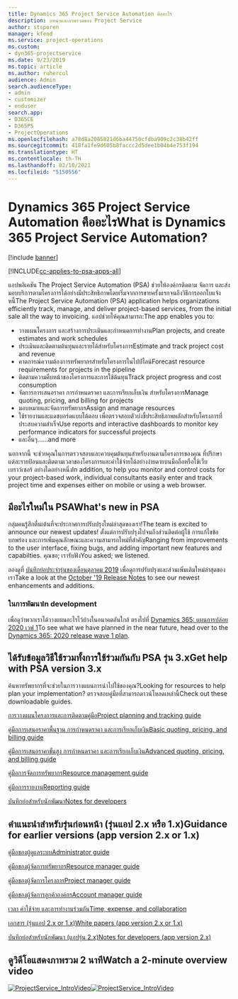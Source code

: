```yaml
---
title: Dynamics 365 Project Service Automation คืออะไร
description: บทนำและภาพรวมของ Project Service
author: stsporen
manager: kfend
ms.service: project-operations
ms.custom:
- dyn365-projectservice
ms.date: 9/23/2019
ms.topic: article
ms.author: ruhercul
audience: Admin
search.audienceType:
- admin
- customizer
- enduser
search.app:
- D365CE
- D365PS
- ProjectOperations
ms.openlocfilehash: a78d8a2085821d6ba44750cfdba909c2c38b42ff
ms.sourcegitcommit: 418fa1fe9d605b8faccc2d5dee1b04b4e753f194
ms.translationtype: HT
ms.contentlocale: th-TH
ms.lasthandoff: 02/10/2021
ms.locfileid: "5150556"
---
```

# <a name="what-is-dynamics-365-project-service-automation"></a><span data-ttu-id="44675-103">Dynamics 365 Project Service Automation คืออะไร</span><span class="sxs-lookup"><span data-stu-id="44675-103">What is Dynamics 365 Project Service Automation?</span></span>

[!include [banner](../includes/psa-now-project-operations.md)]

[!INCLUDE[cc-applies-to-psa-apps-all](../includes/cc-applies-to-psa-apps-all.md)]

<span data-ttu-id="44675-104">แอปพลิเคชัน The Project Service Automation (PSA) ช่วยให้องค์กรติดตาม จัดการ และส่งมอบบริการตามโครงการได้อย่างมีประสิทธิภาพโดยเริ่มจากการขายครั้งแรกจนถึงวิธีการออกใบแจ้งหนี้</span><span class="sxs-lookup"><span data-stu-id="44675-104">The Project Service Automation (PSA) application helps organizations efficiently track, manage, and deliver project-based services, from the initial sale all the way to invoicing.</span></span> <span data-ttu-id="44675-105">แอปช่วยให้คุณสามารถ:</span><span class="sxs-lookup"><span data-stu-id="44675-105">The app enables you to:</span></span>

- <span data-ttu-id="44675-106">วางแผนโครงการ และสร้างการประเมินและกำหนดการทำงาน</span><span class="sxs-lookup"><span data-stu-id="44675-106">Plan projects, and create estimates and work schedules</span></span>
- <span data-ttu-id="44675-107">ประเมินและติดตามต้นทุนและรายได้สำหรับโครงการ</span><span class="sxs-lookup"><span data-stu-id="44675-107">Estimate and track project cost and revenue</span></span>
- <span data-ttu-id="44675-108">คาดการณ์ความต้องการทรัพยากรสำหรับโครงการในไปป์ไลน์</span><span class="sxs-lookup"><span data-stu-id="44675-108">Forecast resource requirements for projects in the pipeline</span></span>
- <span data-ttu-id="44675-109">ติดตามความคืบหน้าของโครงการและการใช้ต้นทุน</span><span class="sxs-lookup"><span data-stu-id="44675-109">Track project progress and cost consumption</span></span>
- <span data-ttu-id="44675-110">จัดการการเสนอราคา การกำหนดราคา และการเรียกเก็บเงิน สำหรับโครงการ</span><span class="sxs-lookup"><span data-stu-id="44675-110">Manage quoting, pricing, and billing for projects</span></span>
- <span data-ttu-id="44675-111">มอบหมายและจัดการทรัพยากร</span><span class="sxs-lookup"><span data-stu-id="44675-111">Assign and manage resources</span></span>
- <span data-ttu-id="44675-112">ใช้รายงานและแดชบอร์ดแบบโต้ตอบ เพื่อตรวจสอบตัวบ่งชี้ประสิทธิภาพหลักสำหรับโครงการที่ประสบความสำเร็จ</span><span class="sxs-lookup"><span data-stu-id="44675-112">Use reports and interactive dashboards to monitor key performance indicators for successful projects</span></span>
- <span data-ttu-id="44675-113">และอื่นๆ...</span><span class="sxs-lookup"><span data-stu-id="44675-113">...and more</span></span>

<span data-ttu-id="44675-114">นอกจากนี้ จะช่วยคุณในการตรวจสอบและควบคุมต้นทุนสำหรับงานตามโครงการของคุณ ที่ปรึกษาแต่ละรายป้อนและติดตามเวลาของโครงการและค่าใช้จ่ายได้อย่างง่ายดายบนมือถือหรือใช้เว็บเบราว์เซอร์ อย่างใดอย่างหนึ่ง</span><span class="sxs-lookup"><span data-stu-id="44675-114">In addition, to help you monitor and control costs for your project-based work, individual consultants easily enter and track project time and expenses either on mobile or using a web browser.</span></span>

## <a name="whats-new-in-psa"></a><span data-ttu-id="44675-115">มีอะไรใหม่ใน PSA</span><span class="sxs-lookup"><span data-stu-id="44675-115">What's new in PSA</span></span>
<span data-ttu-id="44675-116">กลุ่มคนรู้สึกตื่นเต้นที่จะประกาศการปรับปรุงใหม่ล่าสุดของเรา!</span><span class="sxs-lookup"><span data-stu-id="44675-116">The team is excited to announce our newest updates!</span></span> <span data-ttu-id="44675-117">ตั้งแต่การปรับปรุงไปจนถึงส่วนติดต่อผู้ใช้ การแก้ไขข้อบกพร่อง และการเพิ่มคุณลักษณะและความสามารถใหม่ที่สำคัญ</span><span class="sxs-lookup"><span data-stu-id="44675-117">Ranging from improvements to the user interface, fixing bugs, and adding important new features and capabilties.</span></span> <span data-ttu-id="44675-118">คุณขอ; เรารับฟัง</span><span class="sxs-lookup"><span data-stu-id="44675-118">You asked; we listened.</span></span>

<span data-ttu-id="44675-119">ลองดูที่ [บันทึกย่อประจำรุ่นของเดือนตุลาคม 2019](https://docs.microsoft.com/dynamics365-release-plan/2019wave2/index) เพื่อดูการปรับปรุงและส่วนเพิ่มเติมใหม่ล่าสุดของเรา</span><span class="sxs-lookup"><span data-stu-id="44675-119">Take a look at the [October '19 Release Notes](https://docs.microsoft.com/dynamics365-release-plan/2019wave2/index) to see our newest enhancements and additions.</span></span>

### <a name="in-development"></a><span data-ttu-id="44675-120">ในการพัฒนา</span><span class="sxs-lookup"><span data-stu-id="44675-120">In development</span></span>
<span data-ttu-id="44675-121">เพื่อดูว่าพวกเราได้วางแผนอะไรไว้บ้างในอนาคตอันใกล้ ตรงไปที่ [Dynamics 365: แผนการปล่อย 2020 เวฟ 1](https://docs.microsoft.com/dynamics365-release-plan/2020wave1/index)</span><span class="sxs-lookup"><span data-stu-id="44675-121">To see what we have planned in the near future, head over to the [Dynamics 365: 2020 release wave 1 plan](https://docs.microsoft.com/dynamics365-release-plan/2020wave1/index).</span></span>

## <a name="get-help-with-psa-version-3x"></a><span data-ttu-id="44675-122">ได้รับข้อมูลวิธีใช้รวมทั้งการใช้ร่วมกันกับ PSA รุ่น 3.x</span><span class="sxs-lookup"><span data-stu-id="44675-122">Get help with PSA version 3.x</span></span>
<span data-ttu-id="44675-123">ค้นหาทรัพยากรที่จะช่วยในการวางแผนการนำไปใช้ของคุณ?</span><span class="sxs-lookup"><span data-stu-id="44675-123">Looking for resources to help plan your implementation?</span></span> <span data-ttu-id="44675-124">ตรวจสอบคู่มือที่สามารถดาวน์โหลดเหล่านี้</span><span class="sxs-lookup"><span data-stu-id="44675-124">Check out these downloadable guides.</span></span>

 [<span data-ttu-id="44675-125">การวางแผนโครงการและการติดตามคู่มือ</span><span class="sxs-lookup"><span data-stu-id="44675-125">Project planning and tracking guide</span></span>](../psa/implementation-guides/project-planning-tracking.md)

 [<span data-ttu-id="44675-126">คู่มือการเสนอราคาพื้นฐาน การกำหนดราคา และการเรียกเก็บเงิน</span><span class="sxs-lookup"><span data-stu-id="44675-126">Basic quoting, pricing, and billing guide</span></span>](../psa/implementation-guides/begin-quoting-pricing-billing.md)

 [<span data-ttu-id="44675-127">คู่มือการเสนอราคาขั้นสูง การกำหนดราคา และการเรียกเก็บเงิน</span><span class="sxs-lookup"><span data-stu-id="44675-127">Advanced quoting, pricing, and billing guide</span></span>](../psa/implementation-guides/adv-quoting-pricing-billing.md)

 [<span data-ttu-id="44675-128">คู่มือการจัดการทรัพยากร</span><span class="sxs-lookup"><span data-stu-id="44675-128">Resource management guide</span></span>](../psa/implementation-guides/resource-management-guide.md)

 [<span data-ttu-id="44675-129">คู่มือการรายงาน</span><span class="sxs-lookup"><span data-stu-id="44675-129">Reporting guide</span></span>](../psa/implementation-guides/reporting-guide.md)

 [<span data-ttu-id="44675-130">บันทึกย่อสำหรับนักพัฒนา</span><span class="sxs-lookup"><span data-stu-id="44675-130">Notes for developers</span></span>](../psa/developer-guides/overview-dev-notes-v3.x.md)

## <a name="guidance-for-earlier-versions-app-version-2x-or-1x"></a><span data-ttu-id="44675-131">คำแนะนำสำหรับรุ่นก่อนหน้า (รุ่นแอป 2.x หรือ 1.x)</span><span class="sxs-lookup"><span data-stu-id="44675-131">Guidance for earlier versions (app version 2.x or 1.x)</span></span>
 [<span data-ttu-id="44675-132">คู่มือของผู้ดูแลระบบ</span><span class="sxs-lookup"><span data-stu-id="44675-132">Administrator guide</span></span>](../psa/admin-guide.md)

 [<span data-ttu-id="44675-133">คู่มือของผู้จัดการทรัพยากร</span><span class="sxs-lookup"><span data-stu-id="44675-133">Resource manager guide</span></span>](../psa/resource-manager-guide.md)

 [<span data-ttu-id="44675-134">คู่มือของผู้จัดการโครงการ</span><span class="sxs-lookup"><span data-stu-id="44675-134">Project manager guide</span></span>](../psa/project-manager-guide.md)

 [<span data-ttu-id="44675-135">คู่มือของผู้จัดการลูกค้าองค์กร</span><span class="sxs-lookup"><span data-stu-id="44675-135">Account manager guide</span></span>](../psa/account-manager-guide.md)

 [<span data-ttu-id="44675-136">เวลา ค่าใช้จ่าย และการทำงานร่วมกัน</span><span class="sxs-lookup"><span data-stu-id="44675-136">Time, expense, and collaboration</span></span>](../psa/time-expense-collaboration-guide.md)

 [<span data-ttu-id="44675-137">เอกสาร (รุ่นแอป 2.x or 1.x)</span><span class="sxs-lookup"><span data-stu-id="44675-137">White papers (app version 2.x or 1.x)</span></span>](../psa/white-papers.md)

 [<span data-ttu-id="44675-138">บันทึกย่อสำหรับนักพัฒนา (แอปรุ่น 2.x)</span><span class="sxs-lookup"><span data-stu-id="44675-138">Notes for developers (app version 2.x)</span></span>](../psa/developer-guides/add-custom-qoi-forms-v2.x.md)

 ## <a name="watch-a-2-minute-overview-video"></a><span data-ttu-id="44675-139">ดูวิดีโอแสดงภาพรวม 2 นาที</span><span class="sxs-lookup"><span data-stu-id="44675-139">Watch a 2-minute overview video</span></span>
 <a name="heroArea"></a> <span data-ttu-id="44675-140">[![ProjectService_IntroVideo](../psa/media/project-service-intro-video.png "ProjectService_IntroVideo")](https://go.microsoft.com/fwlink/p/?LinkId=799457)</span><span class="sxs-lookup"><span data-stu-id="44675-140">[![ProjectService_IntroVideo](../psa/media/project-service-intro-video.png "ProjectService_IntroVideo")](https://go.microsoft.com/fwlink/p/?LinkId=799457)</span></span>


